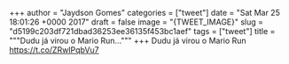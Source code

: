 
+++
author = "Jaydson Gomes"
categories = ["tweet"]
date = "Sat Mar 25 18:01:26 +0000 2017"
draft = false
image = "{TWEET_IMAGE}"
slug = "d5199c203df721dbad36253ee36135f453bc1aef"
tags = ["tweet"]
title = """Dudu já virou o Mario Run..."""
+++
Dudu já virou o Mario Run https://t.co/ZRwIPqbVu7
